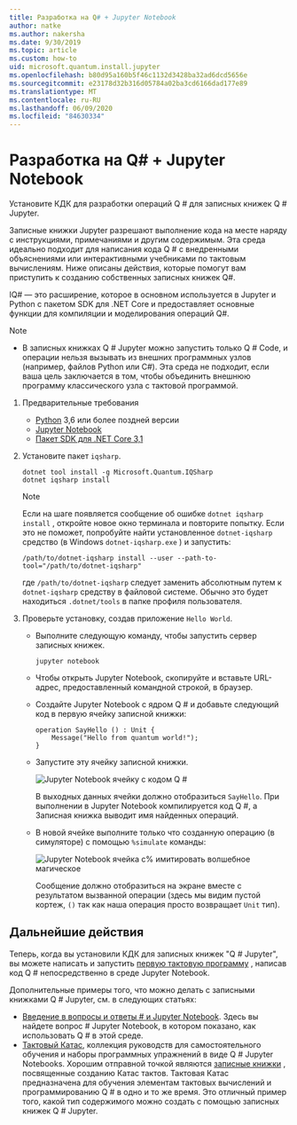 ```yaml
---
title: Разработка на Q# + Jupyter Notebook
author: natke
ms.author: nakersha
ms.date: 9/30/2019
ms.topic: article
ms.custom: how-to
uid: microsoft.quantum.install.jupyter
ms.openlocfilehash: b80d95a160b5f46c1132d3428ba32ad6dcd5656e
ms.sourcegitcommit: e23178d32b316d05784a02ba3cd6166dad177e89
ms.translationtype: MT
ms.contentlocale: ru-RU
ms.lasthandoff: 06/09/2020
ms.locfileid: "84630334"
---
```

# <a name="develop-with-q-jupyter-notebooks"></a>Разработка на Q# + Jupyter Notebook

Установите КДК для разработки операций Q # для записных книжек Q # Jupyter.

Записные книжки Jupyter разрешают выполнение кода на месте наряду с инструкциями, примечаниями и другим содержимым. Эта среда идеально подходит для написания кода Q # с внедренными объяснениями или интерактивными учебниками по тактовым вычислениям. Ниже описаны действия, которые помогут вам приступить к созданию собственных записных книжек Q#.

IQ# — это расширение, которое в основном используется в Jupyter и Python с пакетом SDK для .NET Core и предоставляет основные функции для компиляции и моделирования операций Q#.

> [!NOTE]
> * В записных книжках Q # Jupyter можно запустить только Q # Code, и операции нельзя вызывать из внешних программных узлов (например, файлов Python или C#). Эта среда не подходит, если ваша цель заключается в том, чтобы объединить внешнюю программу классического узла с тактовой программой.

1. Предварительные требования

    - [Python](https://www.python.org/downloads/) 3,6 или более поздней версии
    - [Jupyter Notebook](https://jupyter.readthedocs.io/en/latest/install.html)
    - [Пакет SDK для .NET Core 3,1](https://dotnet.microsoft.com/download/dotnet-core/3.1)

1. Установите пакет `iqsharp`.

    ```dotnetcli
    dotnet tool install -g Microsoft.Quantum.IQSharp
    dotnet iqsharp install
    ```

    > [!NOTE]
    > Если на шаге появляется сообщение об ошибке `dotnet iqsharp install` , откройте новое окно терминала и повторите попытку.
    > Если это не поможет, попробуйте найти установленное `dotnet-iqsharp` средство (в Windows `dotnet-iqsharp.exe` ) и запустить:
    > ```
    > /path/to/dotnet-iqsharp install --user --path-to-tool="/path/to/dotnet-iqsharp"
    > ```
    > где `/path/to/dotnet-iqsharp` следует заменить абсолютным путем к `dotnet-iqsharp` средству в файловой системе.
    > Обычно это будет находиться `.dotnet/tools` в папке профиля пользователя.

1. Проверьте установку, создав приложение `Hello World`.

    - Выполните следующую команду, чтобы запустить сервер записных книжек.

        ```
        jupyter notebook
        ```

    - Чтобы открыть Jupyter Notebook, скопируйте и вставьте URL-адрес, предоставленный командной строкой, в браузер.

    - Создайте Jupyter Notebook с ядром Q # и добавьте следующий код в первую ячейку записной книжки:

        ```qsharp
        operation SayHello () : Unit {
            Message("Hello from quantum world!");
        }
        ```

    - Запустите эту ячейку записной книжки.

        ![Jupyter Notebook ячейку с кодом Q #](~/media/install-guide-jupyter.png)

        В выходных данных ячейки должно отобразиться `SayHello`. При выполнении в Jupyter Notebook компилируется код Q #, а Записная книжка выводит имя найденных операций.


    - В новой ячейке выполните только что созданную операцию (в симуляторе) с помощью `%simulate` команды:

        ![Jupyter Notebook ячейка с% имитировать волшебное магическое](~/media/install-guide-jupyter-simulate.png)

        Сообщение должно отобразиться на экране вместе с результатом вызванной операции (здесь мы видим пустой кортеж, `()` так как наша операция просто возвращает `Unit` тип).

## <a name="next-steps"></a>Дальнейшие действия

Теперь, когда вы установили КДК для записных книжек "Q # Jupyter", вы можете написать и запустить [первую тактовую программу](xref:microsoft.quantum.quickstarts.qrng) , написав код Q # непосредственно в среде Jupyter Notebook.

Дополнительные примеры того, что можно делать с записными книжками Q # Jupyter, см. в следующих статьях:
- [Введение в вопросы и ответы # и Jupyter Notebook](https://docs.microsoft.com/samples/microsoft/quantum/intro-to-qsharp-jupyter/). Здесь вы найдете вопрос # Jupyter Notebook, в котором показано, как использовать Q # в этой среде.
- [Тактовый Катас](xref:microsoft.quantum.overview.katas), коллекция руководств для самостоятельного обучения и наборы программных упражнений в виде Q # Jupyter Notebooks. Хорошим отправной точкой являются [записные книжки](https://github.com/microsoft/QuantumKatas#tutorial-topics) , посвященные созданию Катас тактов. Тактовая Катас предназначена для обучения элементам тактовых вычислений и программированию Q # в одно и то же время. Это отличный пример того, какой тип содержимого можно создать с помощью записных книжек Q # Jupyter.
